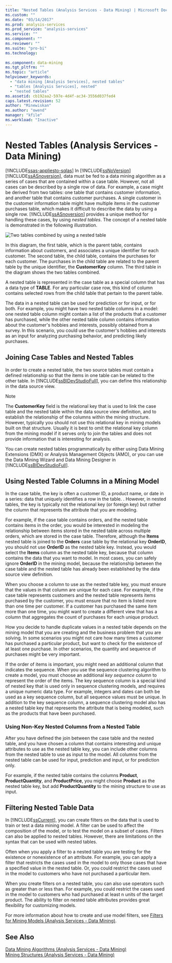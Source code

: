 ```yaml
---
title: "Nested Tables (Analysis Services - Data Mining) | Microsoft Docs"
ms.custom: ""
ms.date: "03/14/2017"
ms.prod: analysis-services
ms.prod_service: "analysis-services"
ms.service: ""
ms.component: ""
ms.reviewer: ""
ms.suite: "pro-bi"
ms.technology: 
  
ms.component: data-mining
ms.tgt_pltfrm: ""
ms.topic: "article"
helpviewer_keywords: 
  - "data mining [Analysis Services], nested tables"
  - "tables [Analysis Services], nested"
  - "nested tables"
ms.assetid: cb192aa2-597e-4d4f-ac34-3556d037fed4
caps.latest.revision: 52
author: "Minewiskan"
ms.author: "owend"
manager: "kfile"
ms.workload: "Inactive"
---
```

# Nested Tables (Analysis Services - Data Mining)
[!INCLUDE[ssas-appliesto-sqlas](../../includes/ssas-appliesto-sqlas.md)]
  In [!INCLUDE[ssNoVersion](../../includes/ssnoversion-md.md)] [!INCLUDE[ssASnoversion](../../includes/ssasnoversion-md.md)], data must be fed to a data mining algorithm as a series of cases that are contained within a case table. However, not all cases can be described by a single row of data. For example, a case might be derived from two tables: one table that contains customer information, and another table that contains customer purchases. A single customer in the customer information table might have multiple items in the customer purchases table, which makes it difficult to describe the data by using a single row. [!INCLUDE[ssASnoversion](../../includes/ssasnoversion-md.md)] provides a unique method for handling these cases, by using *nested tables*. The concept of a nested table is demonstrated in the following illustration.  
  
 ![Two tables combined by using a nested table](../../analysis-services/data-mining/media/nested-tables.gif "Two tables combined by using a nested table")  
  
 In this diagram, the first table, which is the parent table, contains information about customers, and associates a unique identifier for each customer. The second table, the child table, contains the purchases for each customer. The purchases in the child table are related to the parent table by the unique identifier, the **CustomerKey** column. The third table in the diagram shows the two tables combined.  
  
 A nested table is represented in the case table as a special column that has a data type of **TABLE**. For any particular case row, this kind of column contains selected rows from the child table that pertain to the parent table.  
  
 The data in a nested table can be used for prediction or for input, or for both. For example, you might have two nested table columns in a model: one nested table column might contain a list of the products that a customer has purchased, while the other nested table column contains information about the customer's hobbies and interests, possibly obtained from a survey. In this scenario, you could use the customer's hobbies and interests as an input for analyzing purchasing behavior, and predicting likely purchases.  
  
## Joining Case Tables and Nested Tables  
 In order to create a nested table, the two source tables must contain a defined relationship so that the items in one table can be related to the other table. In [!INCLUDE[ssBIDevStudioFull](../../includes/ssbidevstudiofull-md.md)], you can define this relationship in the data source view.  
  
> [!NOTE]  
>  The **CustomerKey** field is the relational key that is used to link the case table and the nested table within the data source view definition, and to establish the relationship of the columns within the mining structure. However, typically you should not use this relational key in mining models built on that structure. Usually it is best to omit the relational key column from the mining model if it serves only to join the tables and does not provide information that is interesting for analysis.  
  
 You can create nested tables programmatically by either using Data Mining Extensions (DMX) or Analysis Management Objects (AMO), or you can use the Data Mining Wizard and Data Mining Designer in [!INCLUDE[ssBIDevStudioFull](../../includes/ssbidevstudiofull-md.md)].  
  
## Using Nested Table Columns in a Mining Model  
 In the case table, the key is often a customer ID, a product name, or date in a series: data that uniquely identifies a row in the table. . However, in nested tables, the key is typically not the relational key (or foreign key) but rather the column that represents the attribute that you are modeling.  
  
 For example, if the case table contains orders, and the nested table contains items in the order, you would be interested in modeling the relationship between items stored in the nested table across multiple orders, which are stored in the case table. Therefore, although the **Items** nested table is joined to the **Orders** case table by the relational key **OrderID**, you should not use **OrderID** as the nested table key. Instead, you would select the **Items** column as the nested table key, because that column contains the data that you want to model. In most cases, you can safely ignore **OrderID** in the mining model, because the relationship between the case table and the nested table has already been established by the data source view definition.  
  
 When you choose a column to use as the nested table key, you must ensure that the values in that column are unique for each case. For example, if the case table represents customers and the nested table represents items purchased by the customer, you must ensure that no item is listed more than one time per customer. If a customer has purchased the same item more than one time, you might want to create a different view that has a column that aggregates the count of purchases for each unique product.  
  
 How you decide to handle duplicate values in a nested table depends on the mining model that you are creating and the business problem that you are solving. In some scenarios you might not care how many times a customer has purchased a particular product, but want to check for the existence of at least one purchase. In other scenarios, the quantity and sequence of purchases might be very important.  
  
 If the order of items is important, you might need an additional column that indicates the sequence. When you use the sequence clustering algorithm to create a model, you must choose an additional *key sequence* column to represent the order of the items. The key sequence column is a special kind of nested key that is used only in sequence clustering models, and requires a unique numeric data type. For example, integers and dates can both be used as a key sequence column, but all sequence values must be unique. In addition to the key sequence column, a sequence clustering model also has a nested table key that represents the attribute that is being modeled, such as the products that have been purchased.  
  
### Using Non-Key Nested Columns from a Nested Table  
 After you have defined the join between the case table and the nested table, and you have chosen a column that contains interesting and unique attributes to use as the nested table key, you can include other columns from the nested table to use as input to the model. All columns from the nested table can be used for input, prediction and input, or for prediction only.  
  
 For example, if the nested table contains the columns **Product**, **ProductQuantity**, and **ProductPrice**, you might choose **Product** as the nested table key, but add **ProductQuantity** to the mining structure to use as input.  
  
## Filtering Nested Table Data  
 In [!INCLUDE[ssCurrent](../../includes/sscurrent-md.md)], you can create filters on the data that is used to train or test a data mining model. A filter can be used to affect the composition of the model, or to test the model on a subset of cases. Filters can also be applied to nested tables. However, there are limitations on the syntax that can be used with nested tables.  
  
 Often when you apply a filter to a nested table you are testing for the existence or nonexistence of an attribute. For example, you can apply a filter that restricts the cases used in the model to only those cases that have a specified value in the nested table. Or, you could restrict the cases used in the model to customers who have not purchased a particular item.  
  
 When you create filters on a nested table, you can also use operators such as greater than or less than. For example, you could restrict the cases used in the model to customers who had purchased at least n units of the target product. The ability to filter on nested table attributes provides great flexibility for customizing models.  
  
 For more information about how to create and use model filters, see [Filters for Mining Models &#40;Analysis Services - Data Mining&#41;](../../analysis-services/data-mining/filters-for-mining-models-analysis-services-data-mining.md).  
  
## See Also  
 [Data Mining Algorithms &#40;Analysis Services - Data Mining&#41;](../../analysis-services/data-mining/data-mining-algorithms-analysis-services-data-mining.md)   
 [Mining Structures &#40;Analysis Services - Data Mining&#41;](../../analysis-services/data-mining/mining-structures-analysis-services-data-mining.md)  
  
  
